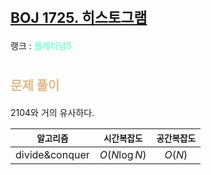 # <span style="font-size:17pt; font-weight:bold">[BOJ 1725. 히스토그램](https://www.acmicpc.net/problem/1725)</span>
랭크 : <span style="color:aquamarine">__플레티넘5__</span>
<br>

# <span style="font-size:15pt;color:BurlyWood">문제 풀이</span>

2104와 거의 유사하다.
<br>

|`알고리즘`|`시간복잡도`|`공간복잡도`|
|:---:|:---:|:---:|
| divide&conquer | $O(N \log N)$| $O(N)$ |

<br><br>
